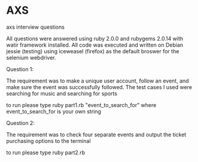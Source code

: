 AXS
===

axs interview questions

All questions were answered using ruby 2.0.0 and rubygems 2.0.14 with watir framework installed. All code was executed and written on Debian jessie (testing) using iceweasel (firefox) as the default broswer for the selenium webdriver.  

Question 1:

The requirement was to make a unique user account, follow an event, and make sure the event was successfully followed. The test cases I used were searching for music and searching for sports

to run please type ruby part1.rb "event_to_search_for" where event_to_search_for is your own string

Question 2: 

The requirement was to check four separate events and output the ticket purchasing options to the terminal

to run please type ruby part2.rb
